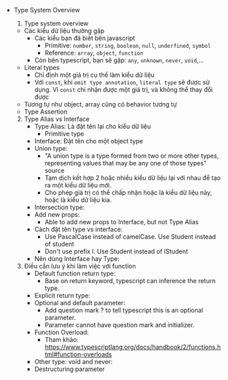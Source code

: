 - Type System Overview

  1. Type system overview

  - Các kiểu dữ liệu thường gặp
    - Các kiểu bạn đã biết bên javascript
      - Primitive: `number`, `string`, `boolean`, `null`, `underfined`, `symbol`
      - Reference: `array`, `object`, `function`
    - Còn bên typescript, bạn sẽ gặp: `any`, `unknown`, `never`, `void`,...
  - Literal types
    - Chỉ định một giá trị cụ thể làm kiểu dữ liệu
    - Với `const`, khi `omit type annotation`, `literal type` sẽ được sử dụng. Vì `const` chỉ nhận được một giá trị, và không thể thay đổi được
  - Tương tự như object, array cũng có behavior tương tự
  - Type Assertion

  2. Type Alias vs Interface
     - Type Alias: Là đặt tên lại cho kiểu dữ liệu
       - Primitive type
     - Interface: Đặt tên cho một object type
     - Union type:
       - "A union type is a type formed from two or more other types, representing values that may be any one of those types" source
       - Tạm dịch kết hợp 2 hoặc nhiều kiểu dữ liệu lại với nhau để tạo ra một kiểu dữ liệu mới.
       - Cho phép giá trị có thể chấp nhận hoặc là kiểu dữ liệu này, hoặc là kiểu dữ liệu kia.
     - Intersection type:
     - Add new props:
       - Able to add new props to Interface, but not Type Alias
     - Cách đặt tên type vs interface:
       - Use PascalCase instead of camelCase. Use Student instead of student
       - Don't use prefix I. Use Student instead of IStudent
     - Nên dùng Interface hay Type:
  3. Ðiều cần lưu ý khi làm việc với function
     - Default function return type:
       - Base on return keyword, typescript can inference the return type.
     - Explicit return type:
     - Optional and default parameter:
       - Add question mark ? to tell typescript this is an optional parameter.
       - Parameter cannot have question mark and initializer.
     - Function Overload:
       - Tham khảo: https://www.typescriptlang.org/docs/handbook/2/functions.html#function-overloads
     - Other type: void and never:
     - Destructuring parameter
